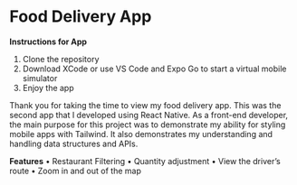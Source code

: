 # Food Delivery App

<b>Instructions for App</b>
1.	Clone the repository
2.	Download XCode or use VS Code and Expo Go to start a virtual mobile simulator
3.	Enjoy the app

Thank you for taking the time to view my food delivery app. This was the second app that I developed using React Native. As a front-end developer, the main purpose for this project was to demonstrate my ability for styling mobile apps with Tailwind. It also demonstrates my understanding and handling data structures and APIs.

<b>Features</b>
•	Restaurant Filtering 
•	Quantity adjustment
•	View the driver’s route
•	Zoom in and out of the map
